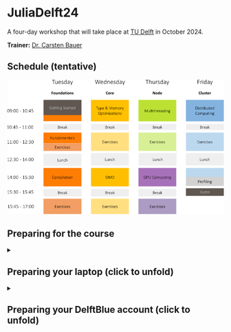 # JuliaDelft24

A four-day workshop that will take place at [TU Delft](https://www.tudelft.nl/en/) in October 2024.
   
**Trainer:** [Dr. Carsten Bauer](https://github.com/carstenbauer)

## Schedule (tentative)

<a href="https://github.com/carstenbauer/JuliaDelft24/raw/main/orga/timetable.pdf"><img src="https://github.com/carstenbauer/JuliaDelft24/raw/main/orga/timetable.png" width=720px></a>

## Preparing for the course

<details>
   <summary> <h2>Preparing your laptop (click to unfold)</h2> </summary>

### Install Julia 1.10

The simplest way to install Julia 1.10 is via [juliaup](https://github.com/JuliaLang/juliaup). Run one of the following in a terminal.

##### Linux/macOS

```
curl -fsSL https://install.julialang.org | sh -s -- --yes --default-channel 1.10
```

##### Windows

```
winget install julia -s msstore
```

**Important:** Julia 1.11 has been released on Oct 8 but for the course we'll still use 1.10. Make sure that you have the correct Julia version!

### Download workshop materials

The simplest way to download the workshop materials (this GitHub repository) is through [Git]().

```bash
git clone https://github.com/carstenbauer/JuliaDelft24
```

If you don't have Git, you can either [install it](https://github.com/git-guides/install-git) or manually [download the materials as a `.zip` archive](https://github.com/carstenbauer/JuliaDelft24/archive/refs/heads/main.zip) instead.

### Installing the Julia environment

Within the `JuliaDelft24` directory (that you've cloned or downloaded above), run the following command:

```bash
julia install.jl
```

**Remark: The installation might take a couple of minutes and a few GB of disk space** (worst case: up to ~10 minutes and up to ~2.6 GB). The reason is that we also install binary dependencies (e.g. MPI) via Julia's Package manager to be as self-contained as possible. If you want to remove everything after the course, simply delete `~/.julia`.

### Update `PATH` environment variable

We will use `mpiexecjl` during the course, which - after the installation above - lies in `~/.julia/bin`. To make it available everywhere, we need to add `~/.julia/bin` to the `PATH` environment variable. On Linux/macOS, you can add the following line to your `.bashrc` (or whatever file gets automatically loaded by your shell):

```
export PATH=$HOME/.julia/bin:$PATH
```

I don't have Windows, and don't know how to do it there, but you should readily find instructions on Google.

### Install Visual Studio Code (+ extensions)

* Download Visual Studio Code from https://code.visualstudio.com/download and install it.
* Afterwards, install the following two extensions (the linked pages should have "Install" buttons, respectively)
  * [Remote - SSH extension](https://marketplace.visualstudio.com/items?itemName=ms-vscode-remote.remote-ssh)
  * [Julia extension](https://marketplace.visualstudio.com/items?itemName=julialang.language-julia)

### Install Jupyter Lab

Technically, you don't necessarily need Jupyter Lab, because Visual Studio Code can also open notebook files. However, I highly recommend that you install it:

* [Installation instructions](https://jupyter.org/install)

If you don't manage to install Jupyter using the above link, you can also let Julia try to install it for you. Run `julia --project` **within the `JuliaDelft24` directory** and then execute the following Julia commands:

```julia
using IJulia
IJulia.notebook()
```
</details>

<details>
   <summary> <h2>Preparing your DelftBlue account (click to unfold)</h2> </summary>

### Login

Anyone with a TU Delft NetID should be able to SSH to DelftBlue. You can use a terminal or Visual Studio Code to login to the cluster. If necessary, more details are available in the DelftBlue documentation [here](https://doc.dhpc.tudelft.nl/delftblue/Remote-access-to-DelftBlue/#ssh).

##### Terminal

Open a terminal and login to the cluster with the following command (where your replace `<netid>` by your NetID).

```
ssh <netid>@login.delftblue.tudelft.nl
```

##### VS Code

1. Open Visual Studio Code.
2. Press `CTRL + SHIFT + P` or `CMD + SHIFT + P` (opens a popup menu) and type and select `Remote-SSH: Connect to Host...`.
3. When asked for it, input `<netid>login.delftblue.tudelft.nl` for the hostname (with `<netid>` replaced by your NetID) and press `Enter`.

After some time, you should have VS Code running on the cluster. You can get an integrated terminal by pressing `CTRL + SHIFT + P` or `CMD + SHIFT + P` and running `Terminal: Create New Terminal`.

### Setting things up

Execute the following command on the cluster

```
sh /projects/julia/setup_account.sh
```

You only have to do this once. If you're curious, the script will

* put a single line at the end of your `~/.bashrc`,
* clone the workshop materials to `/scratch/<netid>/JuliaDelft24`.

(Easy to undo after the course, if you like to.)

</details>
